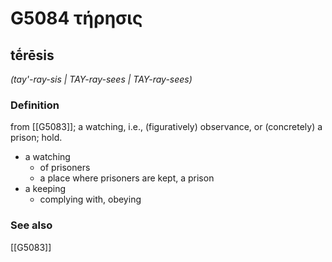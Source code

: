 # G5084 τήρησις

## tḗrēsis

_(tay'-ray-sis | TAY-ray-sees | TAY-ray-sees)_

### Definition

from [[G5083]]; a watching, i.e., (figuratively) observance, or (concretely) a prison; hold.

- a watching
  - of prisoners
  - a place where prisoners are kept, a prison
- a keeping
  - complying with, obeying

### See also

[[G5083]]

